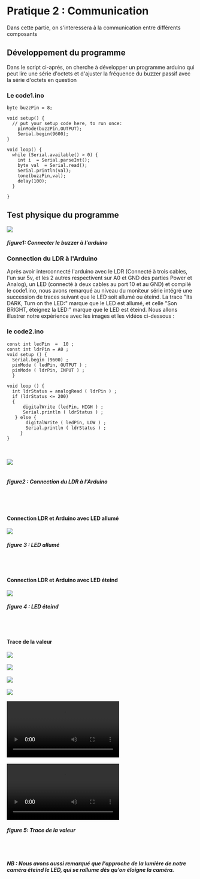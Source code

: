 # Pratique 2 : Communication

Dans cette partie, on s'interessera à la communication entre différents composants

## Développement du programme

Dans le script ci-aprés, on cherche à développer un programme arduino qui peut lire une série d'octets et d'ajuster la fréquence du buzzer passif avec la série d'octets en question

### **Le code1.ino**
```INO
byte buzzPin = 8;

void setup() {
  // put your setup code here, to run once:
    pinMode(buzzPin,OUTPUT);
    Serial.begin(9600);
}

void loop() {
  while (Serial.available() > 0) {
    int i  = Serial.parseInt();
    byte val  = Serial.read();
    Serial.println(val);
    tone(buzzPin,val);
    delay(100);
  }

}
```

## Test physique du programme

<img src="https://github.com/institut-galilee/2020-smart-box/blob/master/lab/2/report/2/buzzerPassif.jpg"/>
 
 <h5>figure1: Connecter le buzzer à l'arduino</h5>
 
 ### Connection du LDR à l'Arduino
 
 Après avoir interconnecté l'arduino avec le LDR (Connecté à trois cables, l'un sur 5v, et les 2 autres respectivent sur A0 et GND des parties Power et Analog), un LED (connecté à deux cables au port 10 et au GND) et compilé le code1.ino, nous avons remarqué au niveau du moniteur série intégré une succession de traces suivant que le LED soit allumé ou éteind.
La trace "Its DARK, Turn on the LED:" marque que le LED est allumé, et celle "Son BRIGHT, éteignez la LED:" marque que le LED est éteind.
Nous allons illustrer notre expérience avec les images et les vidéos ci-dessous :

### **le code2.ino**
```INO
const int ledPin  =  10 ; 
const int ldrPin = A0 ;
void setup () {
  Serial.begin (9600) ;
  pinMode ( ledPin, OUTPUT ) ;
  pinMode ( ldrPin, INPUT ) ;
  } 

void loop () { 
  int ldrStatus = analogRead ( ldrPin ) ;
  if (ldrStatus <= 200) 
  {
      digitalWrite (ledPin, HIGH ) ; 
      Serial.println ( ldrStatus ) ; 
   } else { 
       digitalWrite ( ledPin, LOW ) ;
       Serial.println ( ldrStatus ) ; 
     } 
}
```
<br/><br/>
<img src="https://github.com/institut-galilee/2020-smart-box/blob/master/lab/2/report/2/sketch.jpeg"/> <br/><br/>
<h5> figure2 : Connection du LDR à l'Arduino <h5/> <br/><br/>

 #### Connection LDR et Arduino avec LED allumé
 <img src="https://github.com/institut-galilee/2020-smart-box/blob/master/lab/2/report/2/LED%20allum%C3%A9.jpg"/>
<h5>figure 3 : LED allumé</h5> <br/><br/>

#### Connection LDR et Arduino avec LED éteind
<img src="https://github.com/institut-galilee/2020-smart-box/blob/master/lab/2/report/2/LED%20eteind.jpg"/>
<h5>figure 4 : LED éteind</h5> <br/><br/>
 
#### Trace de la valeur
 <img src="https://github.com/institut-galilee/2020-smart-box/blob/master/lab/2/report/2/Trace_chiffre.PNG"/><br/><br/>
 <img src="https://github.com/institut-galilee/2020-smart-box/blob/master/lab/2/report/2/Traceur_graphe.PNG"/><br/><br/>
<img src="https://github.com/institut-galilee/2020-smart-box/blob/master/lab/2/report/2/image.jpeg"><br/><br/>
<img src="https://github.com/institut-galilee/2020-smart-box/blob/master/lab/2/report/2/image_1.jpeg"><br/><br/>
<video>
  <source src="https://github.com/institut-galilee/2020-smart-box/blob/master/lab/2/report/2/video.jpeg">
</video>
  <br/><br/>
<video src="https://github.com/institut-galilee/2020-smart-box/blob/master/lab/2/report/2/video_1.jpeg"><br/><br/>
 <h5>figure 5: Trace de la valeur<h5/> <br/><br/>
 
 <P> NB : Nous avons aussi remarqué que l'approche de la lumière de notre caméra éteind le LED, qui se rallume dès qu'on éloigne la caméra.</P>
 
 
